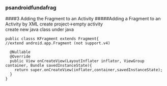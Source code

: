 ### psandroidfundafrag
####3 Adding the Fragment to an Activity
#####Adding a Fragment to an Activity by XML
create project->empty activity  
create new java class under java
```
public classs KFragment extends Fragment{
//extend android.app.Fragment (not support.v4)

  @Nullable
  @Override
  public View onCreateView(LayoutInflater inflator, ViewGroup container, Bundle savedInstanceState){
    return super.onCreateView(inflater,container,savedInstanceState);
  }
}
```
